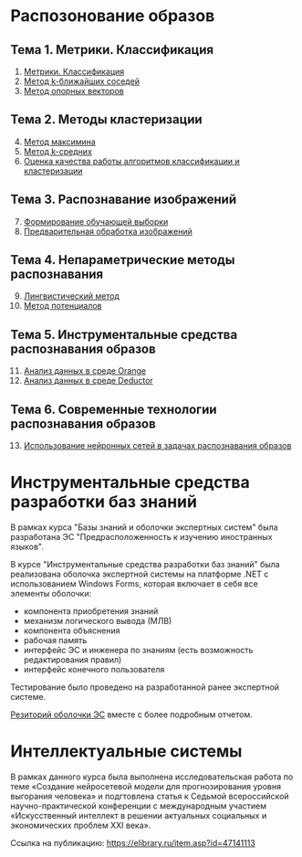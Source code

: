 # Распозонование образов

## Тема 1. Метрики. Классификация
1. [Метрики. Классификация](pattern-recognition/ЛР%20№1%20Метрики.%20Классификация)
2. [Метод k-ближайших соседей](pattern-recognition/ЛР%20№2%20Метод%20k%20ближайших%20соседей)
3. [Метод опорных векторов](pattern-recognition/ЛР%20№3%20Метод%20опорных%20векторов)

## Тема 2. Методы кластеризации
4. [Метод максимина](pattern-recognition/ЛР%20№4%20Метод%20максимина)
5. [Метод k-средних](pattern-recognition/ЛР%20№5%20Метод%20k-средних)
6. [Оценка качества работы алгоритмов классификации и кластеризации](pattern-recognition/ЛР%20№6%20Оценка%20качества%20работы%20алгоритмов%20классификации%20и%20кластеризации)

## Тема 3. Распознавание изображений
7. [Формирование обучающей выборки](pattern-recognition/ЛР%20№7%20Формирование%20обучающей%20выборки)
8. [Предварительная обработка изображений](pattern-recognition/ЛР%20№8%20Предварительная%20обработка%20изображений)

## Тема 4. Непараметрические методы распознавания
9. [Лингвистический метод](pattern-recognition/ЛР%20№9%20Лингвистический%20метод)
10. [Метод потенциалов](pattern-recognition/ЛР%20№10%20Метод%20потенциалов)

## Тема 5. Инструментальные средства распознавания образов
11. [Анализ данных в среде Orange](pattern-recognition/ЛР%20№11%20Анализ%20данных%20в%20среде%20Orange)
12. [Анализ данных в среде Deductor](pattern-recognition/ЛР%20№12%20Анализ%20данных%20в%20среде%20Deductor)

## Тема 6. Современные технологии распознавания образов
13. [Использование нейронных сетей в задачах распознавания образов](pattern-recognition/ЛР%20№13%20Использование%20нейронных%20сетей%20в%20задачах%20распознавания%20образов)

# Инструментальные средства разработки баз знаний
В рамках курса "Базы знаний и оболочки экспертных систем" была разработана ЭС "Предрасположенность к изучению иностранных языков".

В курсе "Инструментальные средства разработки баз знаний" была реализована оболочка экспертной системы на платформе .NET с использованием Windows Forms, которая включает в себя все элементы оболочки: 
- компонента приобретения знаний
- механизм логического вывода (МЛВ)
- компонента объяснения
- рабочая память
- интерфейс ЭС и инженера по знаниям (есть возможность редактирования правил)
- интерфейс конечного пользователя

Тестирование было проведено на разработанной ранее экспертной системе. 

[Резиторий оболочки ЭС](https://github.com/gitbleidd/expert-system) вместе с более подробным отчетом.

# Интеллектуальные системы
В рамках данного курса была выполнена исследовательская работа по теме «Создание нейросетевой модели для прогнозирования уровня выгорания человека» и подгтовлена статья к Седьмой всероссийской научно-практической конференции с международным участием «Искусственный интеллект в решении актуальных социальных и экономических проблем ХХI века».

Ссылка на публикацию: https://elibrary.ru/item.asp?id=47141113